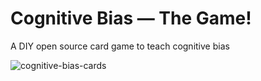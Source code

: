 # Cognitive Bias — The Game!

A DIY open source card game to teach cognitive bias 

![cognitive-bias-cards](https://user-images.githubusercontent.com/6363445/222806030-d83579d3-0546-4de4-9899-f4327c57b2a1.jpg)
